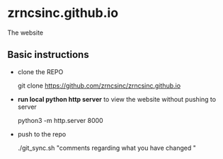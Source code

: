 # zrncsinc.github.io
The website 


## Basic instructions 



- clone the REPO

    git clone https://github.com/zrncsinc/zrncsinc.github.io
	
	
- **run local python http server** to view the website without pushing to server 
  
    python3 -m http.server 8000
	
	
- push to the repo
    
    ./git_sync.sh "comments regarding what you have changed "
